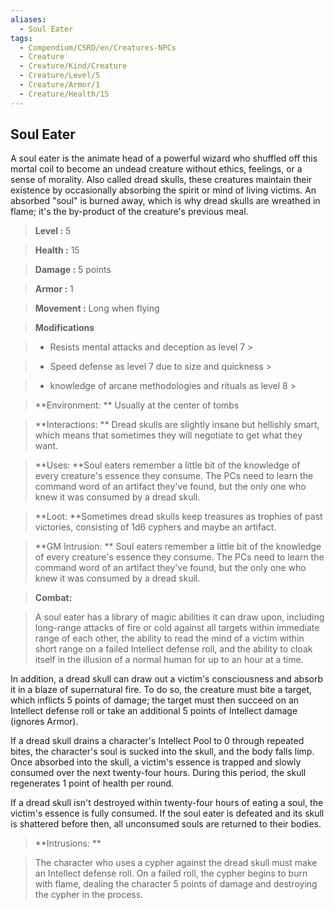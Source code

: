 ```yaml
---
aliases:
  - Soul Eater
tags:
  - Compendium/CSRD/en/Creatures-NPCs
  - Creature
  - Creature/Kind/Creature
  - Creature/Level/5
  - Creature/Armor/1
  - Creature/Health/15
---
```

  
    
## Soul Eater    
A soul eater is the animate head of a powerful wizard who shuffled off this mortal coil to become an undead creature without ethics, feelings, or a sense of morality. Also called dread skulls, these creatures maintain their existence by occasionally absorbing the spirit or mind of living victims. An absorbed "soul" is burned away, which is why dread skulls are wreathed in flame; it's the by-product of the creature's previous meal.    
  
    
> **Level :** 5    
> **Health :** 15    
> **Damage :** 5 points    
> **Armor :** 1    
> **Movement :** Long when flying    
> **Modifications**    
>- Resists mental attacks and deception as level 7 >  
>    
>- Speed defense as level 7 due to size and quickness >  
>    
>- knowledge of arcane methodologies and rituals as level 8 >  
>    
> **Environment: ** Usually at the center of tombs    
> **Interactions: ** Dread skulls are slightly insane but hellishly smart, which means that sometimes they will negotiate to get what they want.    
> **Uses: **Soul eaters remember a little bit of the knowledge of every creature's essence they consume. The PCs need to learn the command word of an artifact they've found, but the only one who knew it was consumed by a dread skull.    
> **Loot: **Sometimes dread skulls keep treasures as trophies of past victories, consisting of 1d6 cyphers and maybe an artifact.    
> **GM Intrusion: ** Soul eaters remember a little bit of the knowledge of every creature's essence they consume. The PCs need to learn the command word of an artifact they've found, but the only one who knew it was consumed by a dread skull.    
  
> **Combat:**   
> A soul eater has a library of magic abilities it can draw upon, including long-range attacks of fire or cold against all targets within immediate range of each other, the ability to read the mind of a victim within short range on a failed Intellect defense roll, and the ability to cloak itself in the illusion of a normal human for up to an hour at a time.   
In addition, a dread skull can draw out a victim's consciousness and absorb it in a blaze of supernatural fire. To do so, the creature must bite a target, which inflicts 5 points of damage; the target must then succeed on an Intellect defense roll or take an additional 5 points of Intellect damage (ignores Armor).   
If a dread skull drains a character's Intellect Pool to 0 through repeated bites, the character's soul is sucked into the skull, and the body falls limp. Once absorbed into the skull, a victim's essence is trapped and slowly consumed over the next twenty-four hours. During this period, the skull regenerates 1 point of health per round.   
If a dread skull isn't destroyed within twenty-four hours of eating a soul, the victim's essence is fully consumed. If the soul eater is defeated and its skull is shattered before then, all unconsumed souls are returned to their bodies.    
    
  
> **Intrusions: **   
> The character who uses a cypher against the dread skull must make an Intellect defense roll. On a failed roll, the cypher begins to burn with flame, dealing the character 5 points of damage and destroying the cypher in the process.    
